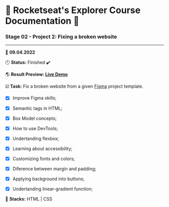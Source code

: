 # 🚀 Rocketseat's Explorer Course Documentation 📁
 
### Stage 02 - Project 2: Fixing a broken website
 
---
  
📅 **09.04.2022**
  
🕛 **Status:** Finished ✔️

🌎 **Result Preview: [Live Demo](https://oleandrolozano.github.io/rocketseat-explorer/project-02/)**

☑️ **Task:** Fix a broken website from a given [Figma](https://www.figma.com/file/jyCTiWR2Ws3qEyBJnsC8rB/Projeto-02---Explorer-(Copy)) project template.

- [x] Improve Figma skills;
- [x] Semantic tags in HTML;
- [x] Box Model concepts;
- [x] How to use DevTools;
- [x] Undertanding flexbox;
- [x] Learning about accessibility;
- [x] Customizing fonts and colors;
- [x] Diference between margin and padding;
- [x] Applying background into buttons;
- [x] Undertanding linear-gradient function;


📌 **Stacks:** HTML | CSS
